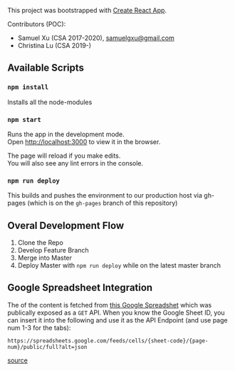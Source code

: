 This project was bootstrapped with [Create React App](https://github.com/facebook/create-react-app).

Contributors (POC): 
* Samuel Xu (CSA 2017-2020), samuelgxu@gmail.com
* Christina Lu (CSA 2019-)

## Available Scripts

### `npm install`
Installs all the node-modules 

### `npm start`

Runs the app in the development mode.<br>
Open [http://localhost:3000](http://localhost:3000) to view it in the browser.

The page will reload if you make edits.<br>
You will also see any lint errors in the console.

### `npm run deploy`
This builds and pushes the environment to our production host via gh-pages (which is on the `gh-pages` branch of this repository)


## Overal Development Flow

1. Clone the Repo
2. Develop Feature Branch
3. Merge into Master 
4. Deploy Master with `npm run deploy` while on the latest master branch


## Google Spreadsheet Integration
The of the content is fetched from [this Google Spreadshet](https://docs.google.com/spreadsheets/d/18w6c_IrhriRMUK4VRcFkQQ4bBEDSeQFT03O7_OSZ_Pw/edit?usp=sharing) which was publically exposed as a `GET` API. When you know the Google Sheet ID, you can insert it into the following and use it as the API Endpoint (and use page num 1-3 for the tabs):

```
https://spreadsheets.google.com/feeds/cells/{sheet-code}/{page-num}/public/full?alt=json
```
[source](https://www.freecodecamp.org/news/cjn-google-sheets-as-json-endpoint/)
